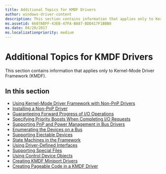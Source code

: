 ```yaml
---
title: Additional Topics for KMDF Drivers
author: windows-driver-content
description: This section contains information that applies only to Kernel-Mode Driver Framework (KMDF).
ms.assetid: 6607ABFF-43EB-47FA-BA87-BDD417F1BBB8
ms.date: 04/20/2017
ms.localizationpriority: medium
---
```


# Additional Topics for KMDF Drivers


This section contains information that applies only to Kernel-Mode Driver Framework (KMDF).

## In this section


-   [Using Kernel-Mode Driver Framework with Non-PnP Drivers](using-kernel-mode-driver-framework-with-non-pnp-drivers.md)
-   [Installing a Non-PnP Driver](installing-a-non-pnp-driver.md)
-   [Guaranteeing Forward Progress of I/O Operations](guaranteeing-forward-progress-of-i-o-operations.md)
-   [Specifying Priority Boosts When Completing I/O Requests](specifying-priority-boosts-when-completing-i-o-requests.md)
-   [Supporting PnP and Power Management in Bus Drivers](supporting-pnp-and-power-management-in-bus-drivers.md)
-   [Enumerating the Devices on a Bus](enumerating-the-devices-on-a-bus.md)
-   [Supporting Ejectable Devices](supporting-ejectable-devices.md)
-   [State Machines in the Framework](state-machines-in-the-framework.md)
-   [Using Driver-Defined Interfaces](using-driver-defined-interfaces.md)
-   [Supporting Special Files](supporting-special-files.md)
-   [Using Control Device Objects](using-control-device-objects.md)
-   [Creating KMDF Miniport Drivers](creating-kmdf-miniport-drivers.md)
-   [Creating Pageable Code in a KMDF Driver](creating-pageable-code-in-a-kmdf-driver.md)

 

 





